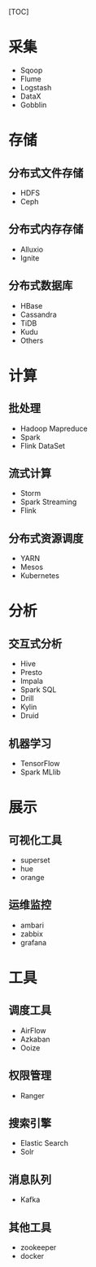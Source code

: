 [TOC]

# 采集
+ Sqoop
+ Flume
+ Logstash
+ DataX
+ Gobblin
# 存储
## 分布式文件存储
+ HDFS
+ Ceph
## 分布式内存存储
+ Alluxio
+ Ignite
## 分布式数据库
+ HBase
+ Cassandra
+ TiDB
+ Kudu
+ Others
# 计算
## 批处理
+ Hadoop Mapreduce
+ Spark
+ Flink DataSet
## 流式计算
+ Storm
+ Spark Streaming
+ Flink
## 分布式资源调度
+ YARN
+ Mesos
+ Kubernetes
# 分析
## 交互式分析
+ Hive
+ Presto
+ Impala
+ Spark SQL
+ Drill
+ Kylin
+ Druid
## 机器学习
+ TensorFlow
+ Spark MLlib
# 展示
## 可视化工具
+ superset
+ hue
+ orange
## 运维监控
+ ambari
+ zabbix
+ grafana
# 工具
## 调度工具
+ AirFlow
+ Azkaban
+ Ooize
## 权限管理
+ Ranger
## 搜索引擎
+ Elastic Search
+ Solr
## 消息队列
+ Kafka
## 其他工具
+ zookeeper
+ docker